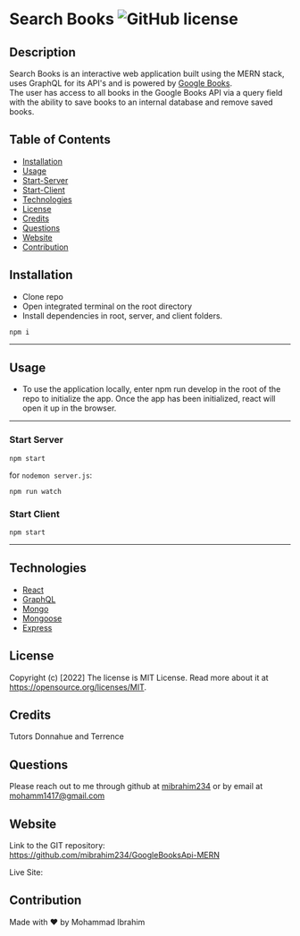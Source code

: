 # Search Books ![GitHub license](https://img.shields.io/badge/license-MIT%20License-blue.svg)

<!-- ## Deployed Site -->


## Description 
Search Books is an interactive web application built using the MERN stack, uses GraphQL for its API's and is powered by [Google Books](https://developers.google.com/books). <br>
The user has access to all books in the Google Books API via a query field with the ability to save books to an internal database and remove saved books.



## Table of Contents
* [Installation](#installation)
* [Usage](#usage)
* [Start-Server](#start-server)
* [Start-Client](#start-client)
* [Technologies](#technologies)
* [License](#license)
* [Credits](#credits)
* [Questions](#questions)
* [Website](#website)
* [Contribution](#contribution)


## Installation
- Clone repo
- Open integrated terminal on the root directory
- Install dependencies in root, server, and client folders. 

```
npm i
```

---

## Usage 

- To use the application locally, enter npm run develop in the root of the repo to initialize the app. Once the app has been initialized, react will open it up in the browser.

---
### Start Server

```
npm start
```

for `nodemon server.js`:

```
npm run watch
```
### Start Client

```
npm start
```
---

## Technologies
- [React](https://reactjs.org/)
- [GraphQL](https://graphql.org/)
- [Mongo](https://www.mongodb.com/)
- [Mongoose](https://mongoosejs.com/docs/)
- [Express](https://www.npmjs.com/package/express-session)

## License
Copyright (c) [2022]
The license is MIT License. 
Read more about it at https://opensource.org/licenses/MIT.

## Credits
Tutors Donnahue and Terrence

## Questions

Please reach out to me through github at [mibrahim234](https://github.com/mibrahim234) or by email at mohamm1417@gmail.com
## Website
Link to the GIT repository: <br>
https://github.com/mibrahim234/GoogleBooksApi-MERN

Live Site: <br>

## Contribution
Made with ❤️ by Mohammad Ibrahim